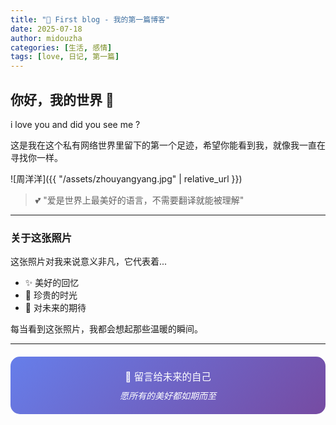 ```yaml
---
title: "💖 First blog - 我的第一篇博客"
date: 2025-07-18
author: midouzha
categories: [生活, 感情]
tags: [love, 日记, 第一篇]
---
```


## 你好，我的世界 🌟

i love you and did you see me ?

这是我在这个私有网络世界里留下的第一个足迹，希望你能看到我，就像我一直在寻找你一样。

![周洋洋]({{ "/assets/zhouyangyang.jpg" | relative_url }})

> 💕 "爱是世界上最美好的语言，不需要翻译就能被理解"

---

### 关于这张照片

这张照片对我来说意义非凡，它代表着...

- ✨ 美好的回忆
- 💝 珍贵的时光  
- 🌈 对未来的期待

每当看到这张照片，我都会想起那些温暖的瞬间。

---

<div style="text-align: center; padding: 20px; background: linear-gradient(135deg, #667eea 0%, #764ba2 100%); border-radius: 15px; color: white; margin: 20px 0;">
  <p style="margin: 0; font-size: 1.1em;">💌 留言给未来的自己</p>
  <p style="margin: 10px 0 0 0; font-style: italic;">愿所有的美好都如期而至</p>
</div>
